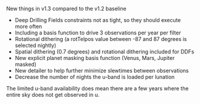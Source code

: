 
New things in v1.3 compared to the v1.2 baseline

* Deep Drilling Fields constraints not as tight, so they should execute more often
* Including a basis function to drive 3 observations per year per filter
* Rotational dithering (a rotTelpos value between -87 and 87 degrees is selected nightly)
* Spatial dithering (0.7 degrees) and rotational dithering included for DDFs
* New explicit planet masking basis function (Venus, Mars, Jupiter masked)
* New detailer to help further minimize slewtimes between observations
* Decrease the number of nights the u-band is loaded per lunation

The limited u-band availability does mean there are a few years where the entire sky does not get observed in u.
